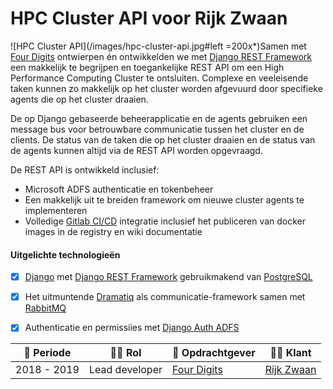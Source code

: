 # HPC Cluster API voor Rijk Zwaan

![HPC Cluster API](/images/hpc-cluster-api.jpg#left =200x*)Samen met [Four Digits](https://www.fourdigits.nl/) ontwierpen én ontwikkelden we met [Django REST Framework](https://www.django-rest-framework.org) een makkelijk te begrijpen en toegankelijke REST API om een High Performance Computing Cluster te ontsluiten. Complexe en veeleisende taken kunnen zo makkelijk op het cluster worden afgevuurd door specifieke agents die op het cluster draaien.

De op Django gebaseerde beheerapplicatie en de agents gebruiken een message bus voor betrouwbare communicatie tussen het cluster en de clients. De status van de taken die op het cluster draaien en de status van de agents kunnen altijd via de REST API worden opgevraagd.


De REST API is ontwikkeld inclusief:
- Microsoft ADFS authenticatie en tokenbeheer
- Een makkelijk uit te breiden framework om nieuwe cluster agents te implementeren
- Volledige [Gitlab CI/CD](https://docs.gitlab.com/ee/ci/) integratie inclusief het publiceren van docker images in de registry en wiki documentatie


#### Uitgelichte technologieën
- [x] [Django](https://www.djangoproject.com/) met [Django REST Framework](https://www.django-rest-framework.org/) gebruikmakend van [PostgreSQL](https://www.postgresql.org/)
- [x] Het uitmuntende [Dramatiq](https://dramatiq.io/) als communicatie-framework samen met [RabbitMQ](https://www.rabbitmq.com/)
- [x] Authenticatie en permissiies met [Django Auth ADFS](https://github.com/jobec/django-auth-adfs)


| :calendar: Periode  | :man_technologist: Rol | :office: Opdrachtgever                   | :man_office_worker: Klant               |
| ------------------  | ---------------------- | ---------------------------------------- | ----------------------------------------|
| 2018 - 2019         | Lead developer         | [Four Digits](https://www.fourdigits.nl) | [Rijk Zwaan](https://www.rijkzwaan.com) |
